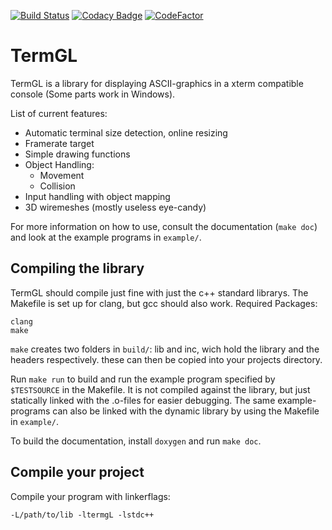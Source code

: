 [![Build Status](https://travis-ci.org/kompetenzbolzen/TermGL.svg?branch=master)](https://travis-ci.org/kompetenzbolzen/TermGL)
[![Codacy Badge](https://api.codacy.com/project/badge/Grade/9b19f9f7a8d241368f6ee640d824b293)](https://www.codacy.com/app/kompetenzbolzen/TermGL?utm_source=github.com&amp;utm_medium=referral&amp;utm_content=kompetenzbolzen/TermGL&amp;utm_campaign=Badge_Grade)
[![CodeFactor](https://www.codefactor.io/repository/github/kompetenzbolzen/TermGL/badge/master)](https://www.codefactor.io/repository/github/kompetenzbolzen/TermGL/overview/master)

# TermGL

TermGL is a library for displaying ASCII-graphics in a xterm compatible console (Some parts work in Windows).

List of current features:

 - Automatic terminal size detection, online resizing
 - Framerate target
 - Simple drawing functions
 - Object Handling:
    - Movement
    - Collision
 - Input handling with object mapping
 - 3D wiremeshes (mostly useless eye-candy)

For more information on how to use, consult the documentation (`make doc`) and look at the example programs in `example/`.

## Compiling the library

TermGL should compile just fine with just the c++ standard librarys. The Makefile is set up for clang, but gcc should also work.
Required Packages:

    clang
    make

`make` creates two folders in `build/`: lib and inc, wich hold the library and the headers respectively. these can then be copied into your projects directory.

Run `make run` to build and run the example program specified by `$TESTSOURCE` in the Makefile. It is not compiled against the library, but just statically linked with the .o-files for easier debugging. The same example-programs can also be linked with the dynamic library by using the Makefile in `example/`.

To build the documentation, install `doxygen` and run `make doc`.

## Compile your project

Compile your program with linkerflags:

    -L/path/to/lib -ltermgL -lstdc++
